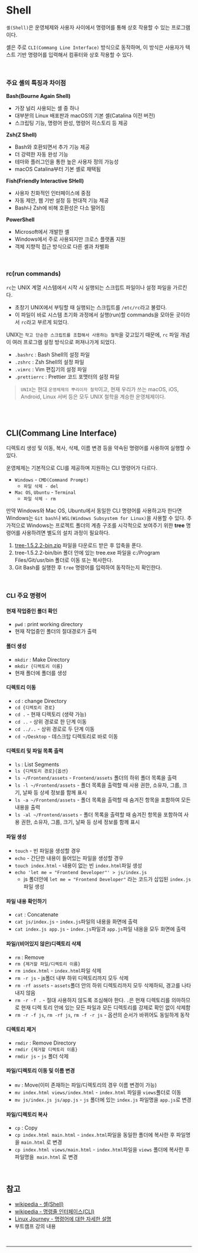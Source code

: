 # Shell

`셸(Shell)`은 운영체제와 사용자 사이에서 명령어를 통해 상호 작용할 수 있는 프로그램이다.

셸은 주로 `CLI(Commang Line Interface)` 방식으로 동작하며, 이 방식은 사용자가 텍스트 기반 명령어를 입력해서 컴퓨터와 상호 작용할 수 있다.

<br />

### 주요 셸의 특징과 차이점

**Bash(Bourne Again Shell)**

- 가장 널리 사용되는 셸 중 하나
- 대부분의 Linux 배포판과 macOS의 기본 셸(Catalina 이전 버전)
- 스크립팅 기능, 명령어 완성, 명령어 히스토리 등 제공

**Zsh(Z Shell)**

- Bash와 호환되면서 추가 기능 제공
- 더 강력한 자동 완성 기능
- 테마와 플러그인을 통한 높은 사용자 정의 가능성
- macOS Catalina부터 기본 셸로 채택됨

**Fish(Friendly Interactive SHell)**

- 사용자 친화적인 인터페이스에 중점
- 자동 제안, 웹 기반 설정 등 현대적 기능 제공
- Bash나 Zsh에 비해 호환성은 다소 떨어짐

**PowerShell**

- Microsoft에서 개발한 셸
- Windows에서 주로 사용되지만 크로스 플랫폼 지원
- 객체 지향적 접근 방식으로 다른 셸과 차별화

<br />

### rc(run commands)

`rc`는 UNIX 계열 시스템에서 시작 시 실행되는 스크립트 파일이나 설정 파일을 가르킨다.

- 초창기 UNIX에서 부팅할 때 실행되는 스크립트를 `/etc/rc`라고 불렀다.
- 이 파일이 바로 시스템 초기화 과정에서 실행(run)할 commands을 모아둔 곳이라서 `rc`라고 부르게 되었다.

UNIX는 `작고 단순한 스크립트를 조합해서 사용하는 철학`을 갖고있기 때문에, `rc` 파일 개념이 여러 프로그램 설정 방식으로 퍼져나가게 되었다.

- `.bashrc` : Bash Shell의 설정 파일
- `.zshrc` : Zsh Shell의 설정 파일
- `.vimrc` : Vim 편집기의 설정 파일
- `.prettierrc` : Prettier 코드 포맷터의 설정 파일

> `UNIX`는 현대 `운영체제의 뿌리이자 철학`이고, 현재 우리가 쓰는 macOS, iOS, Android, Linux 서버 등은 모두 UNIX 철학을 계승한 운영체제이다.

<br />
<br />

## CLI(Commang Line Interface)

디렉토리 생성 및 이동, 복사, 삭제, 이름 변경 등을 약속된 명령어를 사용하여 실행할 수 있다.

운영체제는 기본적으로 CLI를 제공하며 지원하는 CLI 명령어가 다르다.

- `Windows` - `CMD(Command Prompt)`
  - `파일 삭제 - del`
- `Mac OS`, `Ubuntu` - `Terminal`
  - `파일 삭제 - rm`

만약 Windows와 Mac OS, Ubuntu에서 동일한 CLI 명령어를 사용하고자 한다면 Windows는 `Git bash`나 `WSL(Windows Subsystem for Linux)`을 사용할 수 있다. 추가적으로 Windows는 프로젝트 폴더의 계층 구조를 시각적으로 보여주기 위한 **tree** 명령어를 사용하려면 별도의 설치 과정이 필요하다.

1. <a href="../src/files/tree-1.5.2.2-bin.zip" download>tree-1.5.2.2-bin.zip</a> 파일을 다운로드 받은 후 압축을 푼다.
2. tree-1.5.2.2-bin/bin 폴더 안에 있는 tree.exe 파일을 c:/Program Files/Git/usr/bin 폴더로 이동 또는 복사한다.
3. Git Bash를 실행한 후 `tree` 명령어를 입력하여 동작하는지 확인한다.



<br />

### CLI 주요 명령어

#### 현재 작업중인 폴더 확인

- `pwd` : print working directory
- 현재 작업중인 폴더의 절대경로가 출력

#### 폴더 생성

- `mkdir` : Make Directory
- `mkdir {디렉토리 이름}`
- 현재 폴더에 폴더를 생성

#### 디렉토리 이동

- `cd` : change Directory
- `cd {디렉토리 경로}`
- `cd .` - 현재 디렉토리 (생략 가능)
- `cd ..` - 상위 경로로 한 단계 이동
- `cd ../..` - 상위 경로로 두 단계 이동
- `cd ~/Desktop` - 데스크탑 디렉토리로 바로 이동

#### 디렉토리 및 파일 목록 출력

- `ls` : List Segments
- `ls {디렉토리 경로}{옵션}`
- `ls ~/Frontend/assets` - `Frontend/assets` 폴더의 하위 폴더 목록을 출력
- `ls -l ~/Frontend/assets` - 폴더 목록을 출력할 때 사용 권한, 소유자, 그룹, 크기, 날짜 등 상세 정보를 함께 표시
- `ls -a ~/Frontend/assets` - 폴더 목록을 출력할 때 숨겨진 항목을 포함하여 모든 내용을 출력
- `ls -al ~/Frontend/assets` - 폴더 목록을 출력할 때 숨겨진 항목을 포함하여 사용 권한, 소유자, 그룹, 크기, 날짜 등 상세 정보를 함께 표시

#### 파일 생성

- `touch` - 빈 파일을 생성할 경우
- `echo` - 간단한 내용이 들어있는 파일을 생성할 경우
- `touch index.html` - 내용이 없는 빈 `index.html`파일 생성
- `echo 'let me = "Frontend Developer"' > js/index.js`
  - js 폴더안에 `let me = "Frontend Developer"` 라는 코드가 삽입된 `index.js`파일 생성

#### 파일 내용 확인하기

- `cat` : Concatenate
- `cat js/index.js` - `index.js`파일의 내용을 화면에 출력
- `cat index.js app.js` - `index.js`파일과 `app.js`파일 내용을 모두 화면에 출력

#### 파일/(비어있지 않은)디렉토리 삭제

- `rm` : Remove
- `rm {제거할 파일/디렉토리 이름}`
- `rm index.html` - `index.html`파일 삭제
- `rm -r js` - js폴더 내부 하위 디렉토리까지 모두 삭제
- `rm -rf assets` - `assets`폴더 안의 하위 디렉토리까지 모두 삭제하되, 경고를 나타내지 않음
- `rm -r -f .` - 절대 사용하지 않도록 조심해야 한다. `.`은 현재 디렉토리를 의마하므로 현재 디렉 토리 안에 있는 모든 파일과 모든 디렉토리를 강제로 확인 없이 삭제함
- `rm -r -f js`, `rm -rf js`, `rm -f -r js` - 옵션의 순서가 바뀌어도 동일하게 동작

#### 디렉토리 제거

- `rmdir` : Remove Directory
- `rmdir {제거할 디렉토리 이름}`
- `rmdir js` - `js` 폴더 삭제

#### 파일/디렉토리 이동 및 이름 변경

- `mv` : Move(이미 존재하는 파일/디렉토리의 경우 이름 변경이 가능)
- `mv index.html views/index.html` - `index.html` 파일을 `views`폴더로 이동
- `mv js/index.js js/app.js` - `js` 폴더에 있는 `index.js` 파일명을 `app.js`로 변경

#### 파일/디렉토리 복사

- `cp` : Copy
- `cp index.html main.html` - `index.html`파일을 동일한 폴더에 복사한 후 파일명을 `main.html` 로 변경
- `cp index.html views/main.html` - `index.html`파일을 `views` 폴더에 복사한 후 파일명을  `main.html` 로 변경

<br />

## 참고
- [wikipedia - 셸(Shell)](https://ko.wikipedia.org/wiki/%EC%85%B8)
- [wikipedia - 명령줄 인터페이스(CLI)](https://ko.wikipedia.org/wiki/%EB%AA%85%EB%A0%B9%EC%A4%84_%EC%9D%B8%ED%84%B0%ED%8E%98%EC%9D%B4%EC%8A%A4)
- [Linux Journey - 명령어에 대한 자세한 설명](https://labex.io/lesson/the-shell)
- 부트캠프 강의 내용

<br />
<hr />
<br />

<!-- [실습 내용 확인하러 가기]() -->
